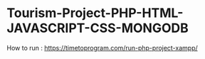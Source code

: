 # Tourism-Project-PHP-HTML-JAVASCRIPT-CSS-MONGODB

How to run :
https://timetoprogram.com/run-php-project-xampp/
